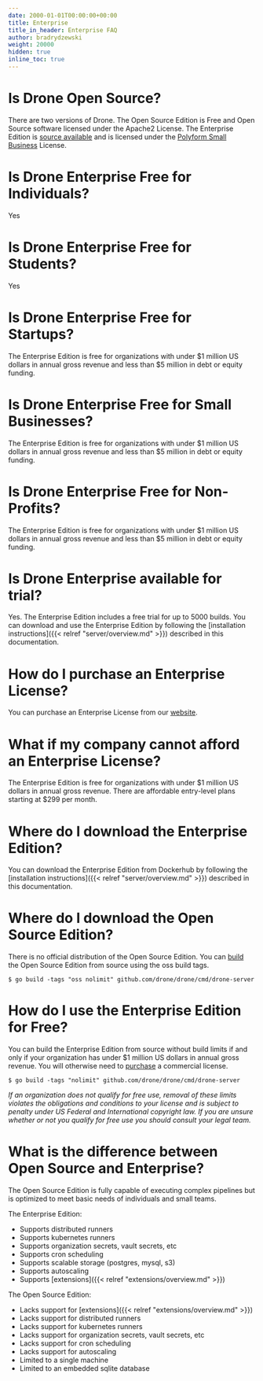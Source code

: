 ```yaml
---
date: 2000-01-01T00:00:00+00:00
title: Enterprise
title_in_header: Enterprise FAQ
author: bradrydzewski
weight: 20000
hidden: true
inline_toc: true
---
```


# Is Drone Open Source?
There are two versions of Drone. The Open Source Edition is Free and Open Source software licensed under the Apache2 License. The Enterprise Edition is [source available](https://en.wikipedia.org/wiki/Source-available_software) and is licensed under the [Polyform Small Business](https://polyformproject.org/licenses/small-business/1.0.0/) License.

# Is Drone Enterprise Free for Individuals?
Yes

# Is Drone Enterprise Free for Students?
Yes

# Is Drone Enterprise Free for Startups?
The Enterprise Edition is free for organizations with under $1 million US dollars in annual gross revenue and less than $5 million in debt or equity funding.

# Is Drone Enterprise Free for Small Businesses?
The Enterprise Edition is free for organizations with under $1 million US dollars in annual gross revenue and less than $5 million in debt or equity funding.

# Is Drone Enterprise Free for Non-Profits?
The Enterprise Edition is free for organizations with under $1 million US dollars in annual gross revenue and less than $5 million in debt or equity funding.

# Is Drone Enterprise available for trial?
Yes. The Enterprise Edition includes a free trial for up to 5000 builds. You can download and use the Enterprise Edition by following the [installation instructions]({{< relref "server/overview.md" >}}) described in this documentation.

# How do I purchase an Enterprise License?
You can purchase an Enterprise License from our [website](https://drone.io/enterprise).

# What if my company cannot afford an Enterprise License?
The Enterprise Edition is free for organizations with under $1 million US dollars in annual gross revenue. There are affordable entry-level plans starting at $299 per month.

# Where do I download the Enterprise Edition?
You can download the Enterprise Edition from Dockerhub by following the [installation instructions]({{< relref "server/overview.md" >}}) described in this documentation.

# Where do I download the Open Source Edition?
There is no official distribution of the Open Source Edition. You can [build](https://github.com/drone/drone/blob/master/BUILDING_OSS) the Open Source Edition from source using the oss build tags. 

```
$ go build -tags "oss nolimit" github.com/drone/drone/cmd/drone-server
```

# How do I use the Enterprise Edition for Free?
You can build the Enterprise Edition from source without build limits if and only if your organization has under $1 million US dollars in annual gross revenue. You will otherwise need to [purchase](https://drone.io/enterprise) a commercial license.

```
$ go build -tags "nolimit" github.com/drone/drone/cmd/drone-server
```

_If an organization does not qualify for free use, removal of these limits violates the obligations and conditions to your license and is subject to penalty under US Federal and International copyright law. If you are unsure whether or not you qualify for free use you should consult your legal team._

# What is the difference between Open Source and Enterprise?

The Open Source Edition is fully capable of executing complex pipelines but is optimized to meet basic needs of individuals and small teams.

The Enterprise Edition:

* Supports distributed runners
* Supports kubernetes runners
* Supports organization secrets, vault secrets, etc
* Supports cron scheduling
* Supports scalable storage (postgres, mysql, s3)
* Supports autoscaling
* Supports [extensions]({{< relref "extensions/overview.md" >}})

The Open Source Edition:

* Lacks support for [extensions]({{< relref "extensions/overview.md" >}})
* Lacks support for distributed runners
* Lacks support for kubernetes runners
* Lacks support for organization secrets, vault secrets, etc
* Lacks support for cron scheduling
* Lacks support for autoscaling
* Limited to a single machine
* Limited to an embedded sqlite database
